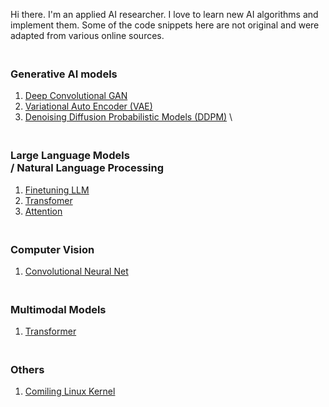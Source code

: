 Hi there. I'm an applied AI researcher. I love to learn new AI algorithms and implement them. Some of the code snippets here are not original and were adapted from various online sources.

### <br/> Generative AI models
1. [Deep Convolutional GAN](https://github.com/vishwa-explore/DC-GAN)
2. [Variational Auto Encoder (VAE)]()
3. [Denoising Diffusion Probabilistic Models (DDPM)]() \\


### <br/> Large Language Models <br/> / Natural Language Processing
1. [Finetuning LLM]()
2. [Transfomer]()
3. [Attention]()


### <br/> Computer Vision
1. [Convolutional Neural Net]()


### <br/> Multimodal Models
1. [Transformer]()


### <br/> Others
1. [Comiling Linux Kernel]()
